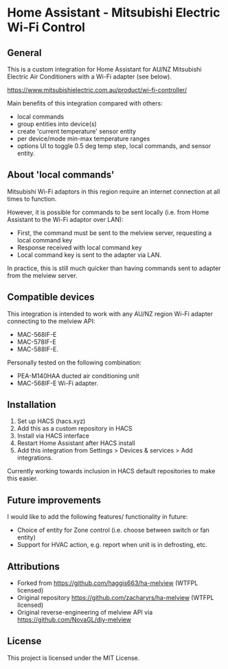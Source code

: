 # Home Assistant - Mitsubishi Electric Wi-Fi Control
## General
This is a custom integration for Home Assistant for AU/NZ Mitsubishi Electric Air Conditioners with a Wi-Fi adapter (see below).

https://www.mitsubishielectric.com.au/product/wi-fi-controller/

Main benefits of this integration compared with others:
 - local commands
 - group entities into device(s)
 - create 'current temperature' sensor entity
 - per device/mode min-max temperature ranges
 - options UI to toggle 0.5 deg temp step, local commands, and sensor entity.

## About 'local commands'
Mitsubishi Wi-Fi adaptors in this region require an internet connection at all times to function.

However, it is possible for commands to be sent locally (i.e. from Home Assistant to the Wi-Fi adaptor over LAN):
 - First, the command must be sent to the melview server, requesting a local command key
 - Response received with local command key
 - Local command key is sent to the adapter via LAN.

In practice, this is still much quicker than having commands sent to adapter from the melview server.

## Compatible devices
This integration is intended to work with any AU/NZ region Wi-Fi adapter connecting to the melview API:
 - MAC-568IF-E
 - MAC-578IF-E
 - MAC-588IF-E.

Personally tested on the following combination:
 - PEA-M140HAA ducted air conditioning unit
 - MAC-568IF-E Wi-Fi adapter.

## Installation
1. Set up HACS (hacs.xyz)
2. Add this as a custom repository in HACS
3. Install via HACS interface
4. Restart Home Assistant after HACS install
5. Add this integration from Settings > Devices & services > Add integrations.

Currently working towards inclusion in HACS default repositories to make this easier.

## Future improvements
I would like to add the following features/ functionality in future:
- Choice of entity for Zone control (i.e. choose between switch or fan entity)
- Support for HVAC action, e.g. report when unit is in defrosting, etc.

## Attributions
 - Forked from https://github.com/haggis663/ha-melview (WTFPL licensed)
 - Original repository https://github.com/zacharyrs/ha-melview (WTFPL licensed)
 - Original reverse-engineering of melview API via https://github.com/NovaGL/diy-melview

## License
This project is licensed under the MIT License.

